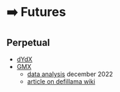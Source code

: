 # ➡️ Futures

## Perpetual
- [dYdX](https://dydx.exchange/)
- [GMX](https://gmx.io/)
	- [data analysis](https://twitter.com/ThorHartvigsen/status/1604093287521873920) december 2022
	- [article on defillama wiki](https://wiki.defillama.com/wiki/GMX)